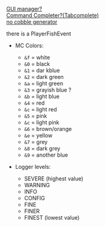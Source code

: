 [GUI manager?](https://www.spigotmc.org/wiki/creating-a-gui-inventory/)  
[Command Completer?(Tabcomplete)](https://hub.spigotmc.org/javadocs/spigot/org/bukkit/event/server/TabCompleteEvent.html)  
[no cobble generator](https://hub.spigotmc.org/javadocs/spigot/org/bukkit/event/block/BlockFormEvent.html)  
 
 there is a PlayerFishEvent
 
- MC Colors:
  - ```&f``` = white
  - ```&0``` = black
  - ```&1``` = dar kblue
  - ```&2``` = dark green
  - ```&a``` = light green
  - ```&3``` = grayish blue ? 
  - ```&b``` = light blue
  - ```&4``` = red
  - ```&c``` = light red
  - ```&5``` = pink
  - ```&c``` = light pink
  - ```&6``` = brown/orange
  - ```&e``` = yellow
  - ```&7``` = grey
  - ```&8``` = dark grey
  - ```&9``` = another blue

- Logger levels:
  - SEVERE (highest value)
  - WARNING
  - INFO
  - CONFIG
  - FINE
  - FINER
  - FINEST (lowest value)
